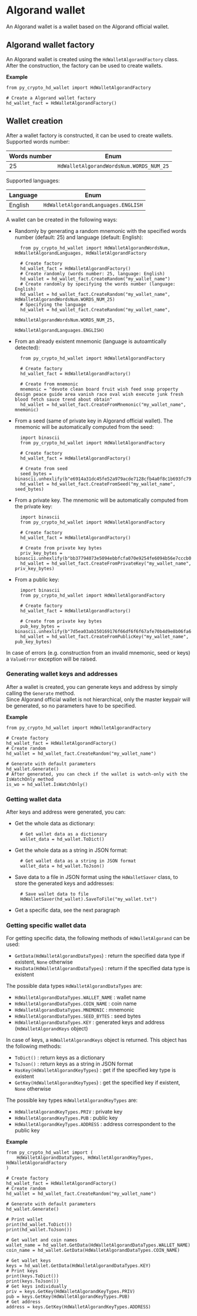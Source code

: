 # Algorand wallet

An Algorand wallet is a wallet based on the Algorand official wallet.

## Algorand wallet factory

An Algorand wallet is created using the `HdWalletAlgorandFactory` class.\
After the construction, the factory can be used to create wallets.

**Example**

    from py_crypto_hd_wallet import HdWalletAlgorandFactory

    # Create a Algorand wallet factory
    hd_wallet_fact = HdWalletAlgorandFactory()

## Wallet creation

After a wallet factory is constructed, it can be used to create wallets.\
Supported words number:

|Words number|Enum|
|---|---|
|25|`HdWalletAlgorandWordsNum.WORDS_NUM_25`|

Supported languages:

|Language|Enum|
|---|---|
|English|`HdWalletAlgorandLanguages.ENGLISH`|

A wallet can be created in the following ways:
- Randomly by generating a random mnemonic with the specified words number (default: 25) and language (default: English):

        from py_crypto_hd_wallet import HdWalletAlgorandWordsNum, HdWalletAlgorandLanguages, HdWalletAlgorandFactory

        # Create factory
        hd_wallet_fact = HdWalletAlgorandFactory()
        # Create randomly (words number: 25, language: English)
        hd_wallet = hd_wallet_fact.CreateRandom("my_wallet_name")
        # Create randomly by specifying the words number (language: English)
        hd_wallet = hd_wallet_fact.CreateRandom("my_wallet_name", HdWalletAlgorandWordsNum.WORDS_NUM_25)
        # Specifying the language
        hd_wallet = hd_wallet_fact.CreateRandom("my_wallet_name",
                                                HdWalletAlgorandWordsNum.WORDS_NUM_25,
                                                HdWalletAlgorandLanguages.ENGLISH)

- From an already existent mnemonic (language is autoamtically detected):

        from py_crypto_hd_wallet import HdWalletAlgorandFactory

        # Create factory
        hd_wallet_fact = HdWalletAlgorandFactory()

        # Create from mnemonic
        mnemonic = "devote clean board fruit wish feed snap property design peace guide area vanish race oval wish execute junk fresh blood fetch sauce trend about obtain"
        hd_wallet = hd_wallet_fact.CreateFromMnemonic("my_wallet_name", mnemonic)

- From a seed (same of private key in Algorand official wallet). The mnemonic will be automatically computed from the seed:

        import binascii
        from py_crypto_hd_wallet import HdWalletAlgorandFactory

        # Create factory
        hd_wallet_fact = HdWalletAlgorandFactory()

        # Create from seed
        seed_bytes = binascii.unhexlify(b"e6914a31dc45fe52a979acde7128cfb4a0f8c1b693fc79529eb97ea12afe027d")
        hd_wallet = hd_wallet_fact.CreateFromSeed("my_wallet_name", seed_bytes)

- From a private key. The mnemonic will be automatically computed from the private key:

        import binascii
        from py_crypto_hd_wallet import HdWalletAlgorandFactory

        # Create factory
        hd_wallet_fact = HdWalletAlgorandFactory()

        # Create from private key bytes
        priv_key_bytes = binascii.unhexlify(b"bb37794073e5094ebbfcfa070e9254fe6094b56e7cccb094a2304c5eccccdc07")
        hd_wallet = hd_wallet_fact.CreateFromPrivateKey("my_wallet_name", priv_key_bytes)

- From a public key:

        import binascii
        from py_crypto_hd_wallet import HdWalletAlgorandFactory

        # Create factory
        hd_wallet_fact = HdWalletAlgorandFactory()

        # Create from private key bytes
        pub_key_bytes = binascii.unhexlify(b"7d5ea03ab150169176f66df6f6f67afe70b4d9e8b06fa6b46cd74bab1ca5e75c")
        hd_wallet = hd_wallet_fact.CreateFromPublicKey("my_wallet_name", pub_key_bytes)

In case of errors (e.g. construction from an invalid mnemonic, seed or keys) a `ValueError` exception will be raised.

### Generating wallet keys and addresses

After a wallet is created, you can generate keys and address by simply calling the `Generate` method.\
Since Algorand official wallet is not hierarchical, only the master keypair will be generated, so no parameters
have to be specified.

**Example**

    from py_crypto_hd_wallet import HdWalletAlgorandFactory

    # Create factory
    hd_wallet_fact = HdWalletAlgorandFactory()
    # Create random
    hd_wallet = hd_wallet_fact.CreateRandom("my_wallet_name")

    # Generate with default parameters
    hd_wallet.Generate()
    # After generated, you can check if the wallet is watch-only with the IsWatchOnly method
    is_wo = hd_wallet.IsWatchOnly()

### Getting wallet data

After keys and address were generated, you can:
- Get the whole data as dictionary:

        # Get wallet data as a dictionary
        wallet_data = hd_wallet.ToDict()

- Get the whole data as a string in JSON format:

        # Get wallet data as a string in JSON format
        wallet_data = hd_wallet.ToJson()

- Save data to a file in JSON format using the `HdWalletSaver` class, to store the generated keys and addresses:

        # Save wallet data to file
        HdWalletSaver(hd_wallet).SaveToFile("my_wallet.txt")

- Get a specific data, see the next paragraph

### Getting specific wallet data

For getting specific data, the following methods of `HdWalletAlgorand` can be used:
- `GetData(HdWalletAlgorandDataTypes`) : return the specified data type if existent, `None` otherwise
- `HasData(HdWalletAlgorandDataTypes`) : return if the specified data type is existent

The possible data types `HdWalletAlgorandDataTypes` are:
- `HdWalletAlgorandDataTypes.WALLET_NAME` : wallet name
- `HdWalletAlgorandDataTypes.COIN_NAME` : coin name
- `HdWalletAlgorandDataTypes.MNEMONIC` : mnemonic
- `HdWalletAlgorandDataTypes.SEED_BYTES` : seed bytes
- `HdWalletAlgorandDataTypes.KEY` : generated keys and address (`HdWalletAlgorandKeys` object)

In case of keys, a `HdWalletAlgorandKeys` object is returned. This object has the following methods:
- `ToDict()` : return keys as a dictionary
- `ToJson()` : return keys as a string in JSON format
- `HasKey(HdWalletAlgorandKeyTypes`) : get if the specified key type is existent
- `GetKey(HdWalletAlgorandKeyTypes`) : get the specified key if existent, `None` otherwise

The possible key types `HdWalletAlgorandKeyTypes` are:
- `HdWalletAlgorandKeyTypes.PRIV` : private key
- `HdWalletAlgorandKeyTypes.PUB` : public key
- `HdWalletAlgorandKeyTypes.ADDRESS` : address correspondent to the public key

**Example**

    from py_crypto_hd_wallet import (
        HdWalletAlgorandDataTypes, HdWalletAlgorandKeyTypes, HdWalletAlgorandFactory
    )

    # Create factory
    hd_wallet_fact = HdWalletAlgorandFactory()
    # Create random
    hd_wallet = hd_wallet_fact.CreateRandom("my_wallet_name")

    # Generate with default parameters
    hd_wallet.Generate()

    # Print wallet
    print(hd_wallet.ToDict())
    print(hd_wallet.ToJson())

    # Get wallet and coin names
    wallet_name = hd_wallet.GetData(HdWalletAlgorandDataTypes.WALLET_NAME)
    coin_name = hd_wallet.GetData(HdWalletAlgorandDataTypes.COIN_NAME)

    # Get wallet keys
    keys = hd_wallet.GetData(HdWalletAlgorandDataTypes.KEY)
    # Print keys
    print(keys.ToDict())
    print(keys.ToJson())
    # Get keys individually
    priv = keys.GetKey(HdWalletAlgorandKeyTypes.PRIV)
    pub = keys.GetKey(HdWalletAlgorandKeyTypes.PUB)
    # Get address
    address = keys.GetKey(HdWalletAlgorandKeyTypes.ADDRESS)
